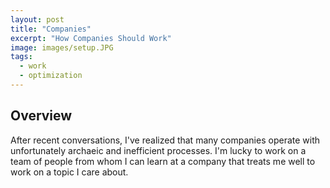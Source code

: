 ```yaml
---
layout: post
title: "Companies"
excerpt: "How Companies Should Work"
image: images/setup.JPG
tags: 
  - work
  - optimization
---
```


## Overview
After recent conversations, I've realized that many companies operate with unfortunately archaeic and inefficient processes. I'm lucky to work on a team of 
people from whom I can learn at a company that treats me well to work on a topic I care about.
